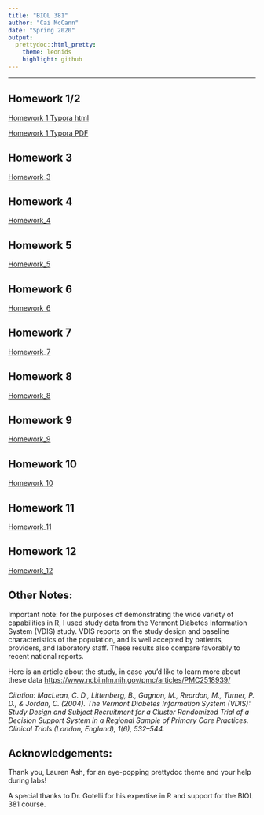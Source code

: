 ```yaml
---
title: "BIOL 381"
author: "Cai McCann"
date: "Spring 2020"
output: 
  prettydoc::html_pretty:
    theme: leonids
    highlight: github
---
```


--------------------------------------------------------------------------------

## Homework 1/2
 
[Homework 1 Typora html](Typora_Homework_1.html) 

[Homework 1 Typora PDF](Typora_Homework_1.pdf)

## Homework 3
[Homework_3](Homework_3.html)

## Homework 4
[Homework_4](Homework_4.html)

## Homework 5
[Homework_5](Homework_5.html)

## Homework 6
[Homework_6](Homework_6.html)

## Homework 7
[Homework_7](Homework_7.html)

## Homework 8
[Homework_8](Homework_8.html)

## Homework 9
[Homework_9](Homework_9.html)

## Homework 10
[Homework_10](Homework_10.html)

## Homework 11
[Homework_11](Homework_11.html)

## Homework 12
[Homework_12](Homework_12.html)


## Other Notes: 
 
Important note: for the purposes of demonstrating the wide variety of capabilities in R, I used study data from the Vermont Diabetes Information System
(VDIS) study. VDIS reports on the study design and baseline characteristics of the population, and is well accepted by patients, providers, and laboratory staff. These results also compare favorably to recent national reports.

Here is an article about the study, in case you’d like to learn more about these data <https://www.ncbi.nlm.nih.gov/pmc/articles/PMC2518939/>

*Citation: MacLean, C. D., Littenberg, B., Gagnon, M., Reardon, M., Turner, P. D., & Jordan, C. (2004). The Vermont Diabetes Information System (VDIS): Study Design and Subject Recruitment for a Cluster Randomized Trial of a Decision Support System in a Regional Sample of Primary Care Practices. Clinical Trials (London, England), 1(6), 532–544.*

## Acknowledgements: 

Thank you, Lauren Ash, for an eye-popping prettydoc theme and your help during labs!

A special thanks to Dr. Gotelli for his expertise in R and support for the BIOL 381 course. 

